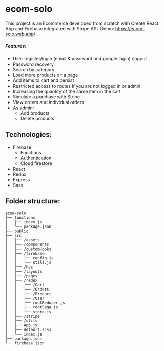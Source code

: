 # ecom-solo
This project is an Ecommerce developed from scratch with Create React App and Firebase integrated with Stripe API. Demo: https://ecom-solo.web.app/
##### Features:
- User register/login (email & password and google login) /logout
- Password recovery 
- Search by category
- Load more products on a page
- Add items to cart and persist
- Restricted access to routes if you are not logged in or admin
- Increasing the quantity of the same item in the cart
- Simulate a purchase with Stripe
- View orders and individual orders
- As admin:
  - Add products
  - Delete products




## Technologies:
- Firebase
  - Functions
  - Authentication
  - Cloud firestore
- React 
- Redux
- Express
- Sass

## Folder structure:

```
ecom-solo
├── functions 
│   ├── index.js
│   └── package.json
├── public
├── src
│   ├── /assets
│   ├── /components
│   ├── /customHooks
│   ├── /firebase
│   │   ├── config.js
│   │   └── utils.js
│   ├── /hoc
│   ├── /layouts
│   ├── /pages   
│   ├── /redux
│   │   ├── /Cart
│   │   ├── /Orders
│   │   ├── /Product
│   │   ├── /User
│   │   ├── rootReducer.js
│   │   ├── rootSaga.js
│   │   └── store.js
│   ├── /stripe
│   ├── /utils
│   ├── App.js
│   ├── default.scss
│   └── index.js
├── package.json
└── firebase.json
```
